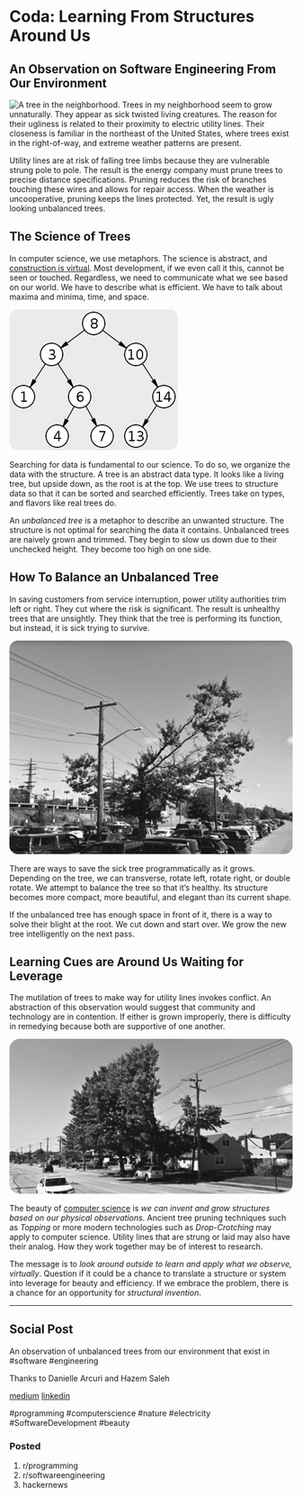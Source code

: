 # Coda: Learning From Structures Around Us
## An Observation on Software Engineering From Our Environment

![A tree in the neighborhood.](images/13-01.png)
Trees in my neighborhood seem to grow unnaturally. They appear as sick twisted living creatures. The reason for their ugliness is related to their proximity to electric utility lines. Their closeness is familiar in the northeast of the United States, where trees exist in the right-of-way, and extreme weather patterns are present.

Utility lines are at risk of falling tree limbs because they are vulnerable strung pole to pole. The result is the energy company must prune trees to precise distance specifications. Pruning reduces the risk of branches touching these wires and allows for repair access. When the weather is uncooperative, pruning keeps the lines protected. Yet, the result is ugly looking unbalanced trees.

## The Science of Trees

In computer science, we use metaphors. The science is abstract, and [construction is virtual](https://medium.com/hackernoon/software-is-unlike-construction-c0284ee4b723). Most development, if we even call it this, cannot be seen or touched. Regardless, we need to communicate what we see based on our world. We have to describe what is efficient. We have to talk about maxima and minima, time, and space.

![A binary search tree.](images/13-02.png)

Searching for data is fundamental to our science. To do so, we organize the data with the structure. A tree is an abstract data type. It looks like a living tree, but upside down, as the root is at the top. We use trees to structure data so that it can be sorted and searched efficiently. Trees take on types, and flavors like real trees do.

An *unbalanced tree* is a metaphor to describe an unwanted structure. The structure is not optimal for searching the data it contains. Unbalanced trees are naively grown and trimmed. They begin to slow us down due to their unchecked height. They become too high on one side.

## How To Balance an Unbalanced Tree

In saving customers from service interruption, power utility authorities trim left or right. They cut where the risk is significant. The result is unhealthy trees that are unsightly. They think that the tree is performing its function, but instead, it is sick trying to survive.

![Courtesy: Google](images/13-03.png)

There are ways to save the sick tree programmatically as it grows. Depending on the tree, we can transverse, rotate left, rotate right, or double rotate. We attempt to balance the tree so that it’s healthy. Its structure becomes more compact, more beautiful, and elegant than its current shape.

If the unbalanced tree has enough space in front of it, there is a way to solve their blight at the root. We cut down and start over. We grow the new tree intelligently on the next pass.

## Learning Cues are Around Us Waiting for Leverage

The mutilation of trees to make way for utility lines invokes conflict. An abstraction of this observation would suggest that community and technology are in contention. If either is grown improperly, there is difficulty in remedying because both are supportive of one another.

![Courtesy: Google](images/13-04.png)

The beauty of [computer science](https://dev.to/solidi/what-is-a-software-engineer-anyway-3fb2) is *we can invent and grow structures based on our physical observations*. Ancient tree pruning techniques such as *Topping* or more modern technologies such as *Drop-Crotching* may apply to computer science. Utility lines that are strung or laid may also have their analog. How they work together may be of interest to research.

The message is to *look around outside to learn and apply what we observe, virtually*. Question if it could be a chance to translate a structure or system into leverage for beauty and efficiency. If we embrace the problem, there is a chance for an opportunity for *structural invention*.

---

## Social Post

An observation of unbalanced trees from our environment that exist in #software #engineering

Thanks to Danielle Arcuri and Hazem Saleh

[medium](https://medium.com/hackernoon/coda-learning-from-structures-around-us-25052243e1a7)
[linkedin](https://www.linkedin.com/pulse/coda-learning-from-structures-around-us-douglas-w-arcuri/)

#programming #computerscience #nature #electricity #SoftwareDevelopment #beauty

### Posted

1. r/programming
1. r/softwareengineering
1. hackernews
